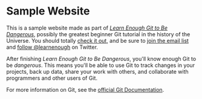 # Sample Website

This is a sample website made as part of [*Learn Enough Git to Be Dangerous*](https://www.learnenough.com/git-tutorial), possibly the greatest beginner
Git tutorial in the history of the Universe. You should totally [check it out](https://www.learnenough.com/git-tutorial), and be sure to [join the email list](https://www.learnenough.com/#email_list) and [follow @learnenough](http://twitter.com/learnenough) on Twitter.

After finishing *Learn Enough Git to Be Dangerous*, you'll know enough Git to be
*dangerous*. This means you'll be able to use Git to track changes in your
projects, back up data, share your work with others, and collaborate with
programmers and other users of Git.

For more information on Git, see the [official Git Documentation](https://git-scm.com/).
